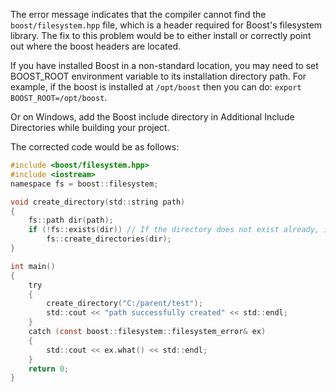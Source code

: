 The error message indicates that the compiler cannot find the `boost/filesystem.hpp` file, which is a header required for Boost's filesystem library. The fix to this problem would be to either install or correctly point out where the boost headers are located.

If you have installed Boost in a non-standard location, you may need to set BOOST_ROOT environment variable to its installation directory path. For example, if the boost is installed at `/opt/boost` then you can do: `export BOOST_ROOT=/opt/boost`.

Or on Windows, add the Boost include directory in Additional Include Directories while building your project.

The corrected code would be as follows:
```c
#include <boost/filesystem.hpp>
#include <iostream>
namespace fs = boost::filesystem;

void create_directory(std::string path) 
{
    fs::path dir(path);
    if (!fs::exists(dir)) // If the directory does not exist already, it will be created.
        fs::create_directories(dir);
}

int main() 
{
    try 
    {
        create_directory("C:/parent/test");
        std::cout << "path successfully created" << std::endl;
    } 
    catch (const boost::filesystem::filesystem_error& ex) 
    {
        std::cout << ex.what() << std::endl;
    }
    return 0;
}
```

